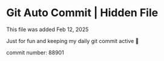 # Git Auto Commit | Hidden File

This file was added Feb 12, 2025

Just for fun and keeping my daily git commit active 🤪

commit number: 88901
